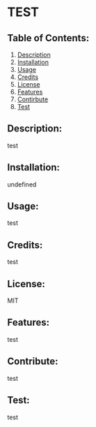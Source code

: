 # TEST

## Table of Contents:
  1. [Description](#description)
  2. [Installation](#installation)
  3. [Usage](#usage)
  4. [Credits](#credits)
  5. [License](#license)
  6. [Features](#features)
  7. [Contirbute](#contribute)
  8. [Test](#test)

## Description:
test

## Installation:
undefined

## Usage:
test

## Credits:
test

## License:
MIT

## Features:
test

## Contribute:
test

## Test:
test

